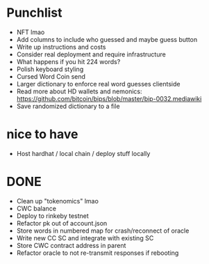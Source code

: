 # Punchlist

* NFT lmao
* Add columns to include who guessed and maybe guess button
* Write up instructions and costs
* Consider real deployment and require infrastructure
* What happens if you hit 224 words?
* Polish keyboard styling
* Cursed Word Coin send
* Larger dictionary to enforce real word guesses clientside
* Read more about HD wallets and nemonics: https://github.com/bitcoin/bips/blob/master/bip-0032.mediawiki
* Save randomized dictionary to a file

# nice to have

* Host hardhat / local chain / deploy stuff locally

# DONE

* Clean up "tokenomics" lmao
* CWC balance
* Deploy to rinkeby testnet
* Refactor pk out of account.json
* Store words in numbered map for crash/reconnect of oracle
* Write new CC SC and integrate with existing SC
* Store CWC contract address in parent
* Refactor oracle to not re-transmit responses if rebooting

